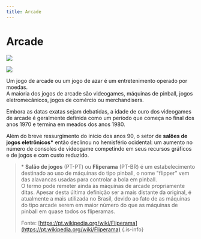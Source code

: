 ```yaml
---
title: Arcade
---
```


# Arcade

![](https://gblobscdn.gitbook.com/assets%2F-LdKWTKrrUvJVmGP83hw%2F-LtqffVgEZHDlmJOBuuD%2F-Ltqh7LiwdsA8ItXaYL_%2Fimage.png?alt=media&token=2dc85464-f390-40dd-8928-0bef625b3e30)

![](https://gblobscdn.gitbook.com/assets%2F-LdKWTKrrUvJVmGP83hw%2F-LtqffVgEZHDlmJOBuuD%2F-LtqhDNAbOx1SINmJ9qz%2Fimage.png?alt=media&token=744ca39c-dea7-46ea-b301-1ac0b0f599dd)

Um jogo de arcade ou um jogo de azar é um entretenimento operado por moedas.  
A maioria dos jogos de arcade são videogames, máquinas de pinball, jogos eletromecânicos, jogos de comércio ou merchandisers.

Embora as datas exatas sejam debatidas, a idade de ouro dos videogames de arcade é geralmente definida como um período que começa no final dos anos 1970 e termina em meados dos anos 1980.

Além do breve ressurgimento do início dos anos 90, o setor de **salões de jogos eletrônicos\*** então declinou no hemisfério ocidental: um aumento no número de consoles de videogame competindo em seus recursos gráficos e de jogos e com custo reduzido.


>\* **Salão de jogos** \(PT-PT\) ou **Fliperama** \(PT-BR\) é um estabelecimento destinado ao uso de máquinas do tipo pinball, o nome "flipper" vem das alavancas usadas para controlar a bola em pinball.  
>O termo pode remeter ainda às máquinas de arcade propriamente ditas. Apesar desta última definição ser a mais distante da original, é atualmente a mais utilizada no Brasil, devido ao fato de as máquinas do tipo arcade serem em maior número do que as máquinas de pinball em quase todos os fliperamas.
>
>Fonte: [https://pt.wikipedia.org/wiki/Fliperama](https://pt.wikipedia.org/wiki/Fliperama)
{.is-info}

